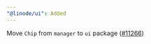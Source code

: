 ```yaml
---
"@linode/ui": Added
---
```


Move `Chip` from `manager` to `ui` package ([#11266](https://github.com/linode/manager/pull/11266))
